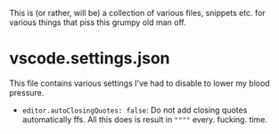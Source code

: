 This is (or rather, will be) a collection of various files, snippets etc. for various things that piss this grumpy old man off. 

# vscode.settings.json

This file contains various settings I've had to disable to lower my blood pressure.
* `editor.autoClosingQuotes: false`: Do not add closing quotes automatically ffs. All this does is result in `""""` every. fucking. time.
